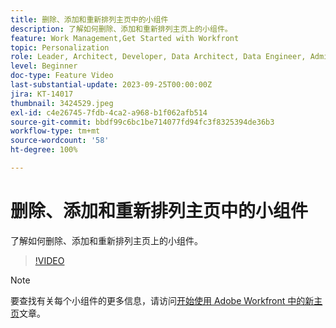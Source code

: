 ```yaml
---
title: 删除、添加和重新排列主页中的小组件
description: 了解如何删除、添加和重新排列主页上的小组件。
feature: Work Management,Get Started with Workfront
topic: Personalization
role: Leader, Architect, Developer, Data Architect, Data Engineer, Admin, User
level: Beginner
doc-type: Feature Video
last-substantial-update: 2023-09-25T00:00:00Z
jira: KT-14017
thumbnail: 3424529.jpeg
exl-id: c4e26745-7fdb-4ca2-a968-b1f062afb514
source-git-commit: bbdf99c6bc1be714077fd94fc3f8325394de36b3
workflow-type: tm+mt
source-wordcount: '58'
ht-degree: 100%

---
```


# 删除、添加和重新排列主页中的小组件

了解如何删除、添加和重新排列主页上的小组件。

>[!VIDEO](https://video.tv.adobe.com/v/3448983/?quality=12&learn=on&enablevpops=1&captions=chi_hans)


>[!NOTE]
>
> 要查找有关每个小组件的更多信息，请访问[开始使用 Adobe Workfront 中的新主页](https://experienceleague.adobe.com/docs/workfront/using/basics/home/new-home/get-started-with-new-home.html?lang=zh-Hans)文章。


